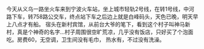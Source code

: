 今天从义乌一路坐火车来到宁波火车站，坐上城市轻轨2号线，在转1号线，中河路下车，转758路公交车，终点站下车之后边上就是白峰码头，天色已晚，明天早上八点才有船。
宿头在新村宾馆，从前台大爷的笔下，看到这个村子叫神马新村，真是个神奇的名字...村子周围很空旷荒凉，几乎没有饭店，只好买了个泡面吃。房费60，无空调，卫生间没有毛巾，
热水有，不过没有洗澡。
